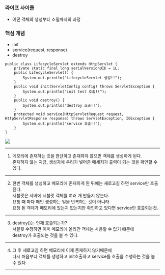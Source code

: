 <h3>라이프 사이클</h3>

* 어떤 객체의 생성부터 소멸까지의 과정

<h3>핵심 개념</h3>

* init
* service(request, response)
* destroy

```
public class LifecycleServlet extends HttpServlet {
	private static final long serialVersionUID = 1L;
    public LifecycleServlet() {
    	System.out.println("LifecycleServlet 생성!!");
    }
	public void init(ServletConfig config) throws ServletException {
		System.out.println("init test 호출!!");
	}
	public void destroy() {
		System.out.println("destroy 호출!!");
	}
	protected void service(HttpServletRequest request, HttpServletResponse response) throws ServletException, IOException {
		System.out.println("service 호출!!");
	}
}
```

<img src="https://user-images.githubusercontent.com/45118806/50593847-8432e500-0edd-11e9-9866-2805a06727a1.PNG"></img>

***

1. 메모리에 존재하는 것을 판단하고 존재하지 않으면 객체를 생성하게 된다.<br>
존재하지 않는 지금, 생성자에 우리가 넣어준 메세지가 출력이 되는 것을 확인할 수 있다.

***

2. 한번 객체를 생성하고 메모리에 존재하게 된 뒤에는 새로고침 하면 service만 호출된다.<br>
서블릿은 서버에 서블릿 객체를 여러 개 만들지 않는다.<br>
요청 때 마다 매번 생성하는 일을 반복하는 것이 아니라<br>
요청 된 객체가 메모리에 있는지 없는지만 확인하고 있다면 service만 호출되는것.

***

3. destroy()는 언제 호출되는가? <br>
서블릿 수정하면 이미 메모리에 올라간 객체는 사용할 수 없기 떄문에 <br>
destroy가 호출되는 것을 볼 수 있다.

***

4. 그 후 새로고침 하면 메모리에 이제 존재하지 않기때문에<br>
다시 처음부터 객체를 생성하고 init호출하고 service를 호출을 수행하는 것을 볼 수 있다.

***
